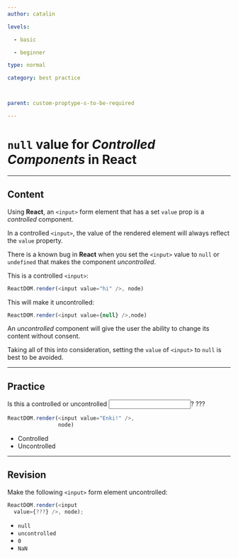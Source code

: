 ```yaml
---
author: catalin

levels:

  - basic

  - beginner

type: normal

category: best practice



parent: custom-proptype-s-to-be-required

---
```


# `null` value for *Controlled Components* in **React**

---
## Content

Using **React**, an `<input>` form element that has a set `value` prop is a *controlled* component.  

In a controlled `<input>`, the value of the rendered element will always reflect the `value` property.

There is a known bug in **React** when you set the `<input>` value to `null` or `undefined` that makes the component *uncontrolled*.

This is a controlled `<input>`:
```javascript
ReactDOM.render(<input value="hi" />, node)
```

This will make it uncontrolled:
```javascript
ReactDOM.render(<input value={null} />,node)
```

An *uncontrolled* component will give the user the ability to change its content without consent.

Taking all of this into consideration, setting the `value` of `<input>` to `null` is best to be avoided.

---
## Practice

Is this a controlled or uncontrolled <input>? ???

```javascript
ReactDOM.render(<input value="Enki!" />,
                node)
```

* Controlled
* Uncontrolled

---
## Revision

Make the following `<input>` form element uncontrolled:
```javascript
ReactDOM.render(<input
  value={???} />, node);
```


* `null`
* `uncontrolled`
* `0`
* `NaN`

 
